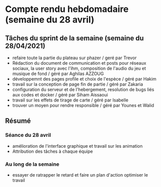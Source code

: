 # Compte rendu hebdomadaire (semaine du 28 avril)

## Tâches du sprint de la semaine (semaine du 28/04/2021)

- refaire toute la partie du plateau sur phazer / geré par Trevor
- Rédaction du document de communication et posts pour réseaux sociaux, la user story avec l'ihm,  composition de l'audio du jeu et musique de fond / géré par Aghilas AZZOUG
- développemnt des pages profile et choix de l'espèce / géré par Hakim
- travail sur la conception de page fin de partie / géré par  Zakaria
- configuration du serveur et de l'hebergement, resolution de bugs liés aux codes et docker / géré par Siham Aissaoui
- travail sur les effets de tirage de carte / géré par Isabelle
- trouver un moyen pour rendre responsible / géré par Younes et Walid

## Résumé

### Séance du 28 avril

- amélioration de l'interface graphique et travail sur les animation
- Attribution des tâches à chaque équipe

### Au long de la semaine

- essayer de ratrapper le retard et faire un plan d'action optimiser le travail
